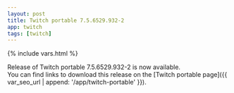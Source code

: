 ```yaml
---
layout: post
title: Twitch portable 7.5.6529.932-2
app: twitch
tags: [twitch]
---
```

{% include vars.html %}

Release of Twitch portable 7.5.6529.932-2 is now available.<br />
You can find links to download this release on the [Twitch portable page]({{ var_seo_url | append: '/app/twitch-portable' }}).